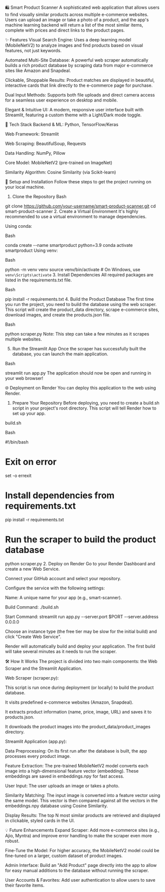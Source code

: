 🛍️ Smart Product Scanner
A sophisticated web application that allows users to find visually similar products across multiple e-commerce websites. Users can upload an image or take a photo of a product, and the app's machine learning backend will return a list of the most similar items, complete with prices and direct links to the product pages.

✨ Features
Visual Search Engine: Uses a deep learning model (MobileNetV2) to analyze images and find products based on visual features, not just keywords.

Automated Multi-Site Database: A powerful web scraper automatically builds a rich product database by scraping data from major e-commerce sites like Amazon and Snapdeal.

Clickable, Shoppable Results: Product matches are displayed in beautiful, interactive cards that link directly to the e-commerce page for purchase.

Dual Input Methods: Supports both file uploads and direct camera access for a seamless user experience on desktop and mobile.

Elegant & Intuitive UI: A modern, responsive user interface built with Streamlit, featuring a custom theme with a Light/Dark mode toggle.

🔧 Tech Stack
Backend & ML: Python, TensorFlow/Keras

Web Framework: Streamlit

Web Scraping: BeautifulSoup, Requests

Data Handling: NumPy, Pillow

Core Model: MobileNetV2 (pre-trained on ImageNet)

Similarity Algorithm: Cosine Similarity (via Scikit-learn)

🚀 Setup and Installation
Follow these steps to get the project running on your local machine.

1. Clone the Repository
Bash

git clone https://github.com/your-username/smart-product-scanner.git
cd smart-product-scanner
2. Create a Virtual Environment
It's highly recommended to use a virtual environment to manage dependencies.

Using conda:

Bash

conda create --name smartproduct python=3.9
conda activate smartproduct
Using venv:

Bash

python -m venv venv
source venv/bin/activate  # On Windows, use `venv\Scripts\activate`
3. Install Dependencies
All required packages are listed in the requirements.txt file.

Bash

pip install -r requirements.txt
4. Build the Product Database
The first time you run the project, you need to build the database using the web scraper. This script will create the product_data directory, scrape e-commerce sites, download images, and create the products.json file.

Bash

python scraper.py
Note: This step can take a few minutes as it scrapes multiple websites.

5. Run the Streamlit App
Once the scraper has successfully built the database, you can launch the main application.

Bash

streamlit run app.py
The application should now be open and running in your web browser!

🌐 Deployment on Render
You can deploy this application to the web using Render.

1. Prepare Your Repository
Before deploying, you need to create a build.sh script in your project's root directory. This script will tell Render how to set up your app.

build.sh

Bash

#!/bin/bash

# Exit on error
set -o errexit

# Install dependencies from requirements.txt
pip install -r requirements.txt

# Run the scraper to build the product database
python scraper.py
2. Deploy on Render
Go to your Render Dashboard and create a new Web Service.

Connect your GitHub account and select your repository.

Configure the service with the following settings:

Name: A unique name for your app (e.g., smart-scanner).

Build Command: ./build.sh

Start Command: streamlit run app.py --server.port $PORT --server.address 0.0.0.0

Choose an instance type (the free tier may be slow for the initial build) and click "Create Web Service".

Render will automatically build and deploy your application. The first build will take several minutes as it needs to run the scraper.

🛠️ How It Works
The project is divided into two main components: the Web Scraper and the Streamlit Application.

Web Scraper (scraper.py):

This script is run once during deployment (or locally) to build the product database.

It visits predefined e-commerce websites (Amazon, Snapdeal).

It extracts product information (name, price, image, URL) and saves it to products.json.

It downloads the product images into the product_data/product_images directory.

Streamlit Application (app.py):

Data Preprocessing: On its first run after the database is built, the app processes every product image.

Feature Extraction: The pre-trained MobileNetV2 model converts each image into a high-dimensional feature vector (embedding). These embeddings are saved in embeddings.npy for fast access.

User Input: The user uploads an image or takes a photo.

Similarity Matching: The input image is converted into a feature vector using the same model. This vector is then compared against all the vectors in the embeddings.npy database using Cosine Similarity.

Display Results: The top N most similar products are retrieved and displayed in clickable, styled cards in the UI.

💡 Future Enhancements
Expand Scraper: Add more e-commerce sites (e.g., Ajio, Myntra) and improve error handling to make the scraper even more robust.

Fine-Tune the Model: For higher accuracy, the MobileNetV2 model could be fine-tuned on a larger, custom dataset of product images.

Admin Interface: Build an "Add Product" page directly into the app to allow for easy manual additions to the database without running the scraper.

User Accounts & Favorites: Add user authentication to allow users to save their favorite items.
